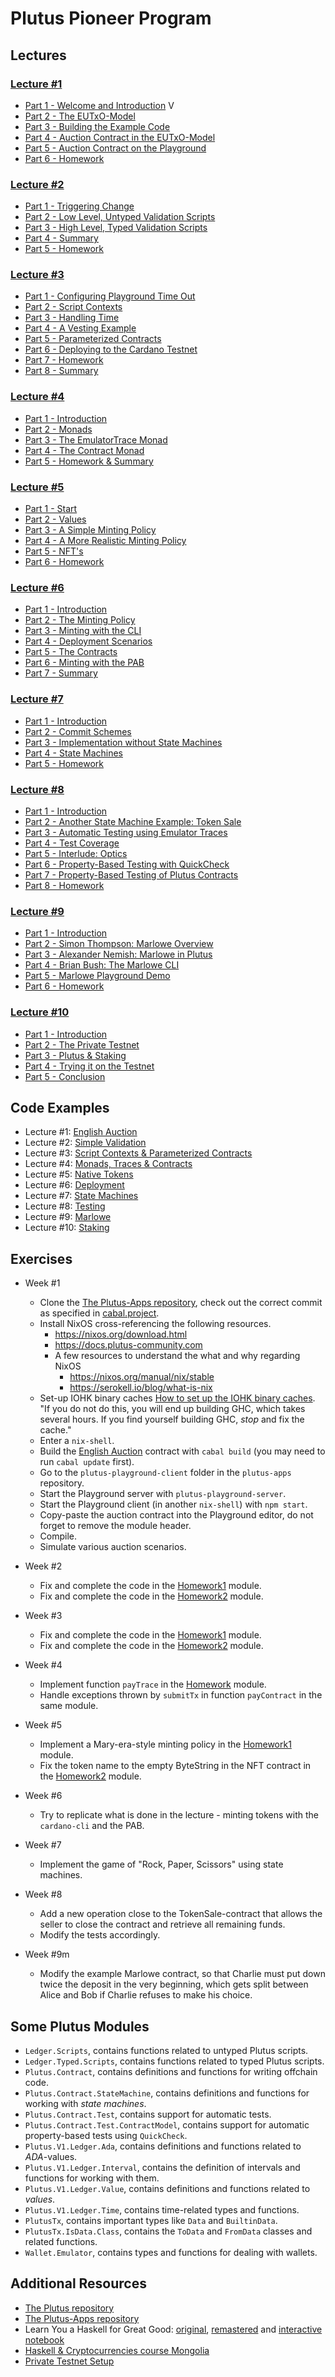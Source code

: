 # Plutus Pioneer Program

## Lectures

### [Lecture #1](https://www.youtube.com/playlist?list=PLNEK_Ejlx3x2nLM4fAck2JS6KhFQlXq2N)

 - [Part 1 - Welcome and Introduction](https://youtu.be/X80uNXenWF4) V
 - [Part 2 - The EUTxO-Model](https://youtu.be/bfofA4MM0QE)
 - [Part 3 - Building the Example Code](https://youtu.be/zPaDp4R9X7o)
 - [Part 4 - Auction Contract in the EUTxO-Model](https://youtu.be/Bj6bqRGT1L0)
 - [Part 5 - Auction Contract on the Playground](https://youtu.be/K61Si6iQ-Js)
 - [Part 6 - Homework](https://youtu.be/tfanOE2ARho)

### [Lecture #2](https://www.youtube.com/playlist?list=PLNEK_Ejlx3x0mhPmOjPSHZPtTFpfJo3Nd)

 - [Part 1 - Triggering Change](https://youtu.be/BEr7lcCPjnA)
 - [Part 2 - Low Level, Untyped Validation Scripts](https://youtu.be/xgnmMl-eIIM)
 - [Part 3 - High Level, Typed Validation Scripts](https://youtu.be/HoB_PqeZPNc)
 - [Part 4 - Summary](https://youtu.be/V5P2gKHos48)
 - [Part 5 - Homework](https://youtu.be/_r-EpXzQGKo)

### [Lecture #3](https://www.youtube.com/playlist?list=PLNEK_Ejlx3x2zxcfoVGARFExzOHwXFCCL)

 - [Part 1 - Configuring Playground Time Out](https://youtu.be/sLMhsqiWeGU)
 - [Part 2 - Script Contexts](https://youtu.be/B66xLrGXwmw)
 - [Part 3 - Handling Time](https://youtu.be/mf06ll-4j2w)
 - [Part 4 - A Vesting Example](https://youtu.be/ae7U_yKIQ0Y)
 - [Part 5 - Parameterized Contracts](https://youtu.be/XqFILXV_ACM)
 - [Part 6 - Deploying to the Cardano Testnet](https://youtu.be/ABtffZPoUqU)
 - [Part 7 - Homework](https://youtu.be/GGUT2O_0urQ)
 - [Part 8 - Summary](https://youtu.be/uyaPtayBRb8)

### [Lecture #4](https://www.youtube.com/playlist?list=PLNEK_Ejlx3x230-g-U02issX5BiWAgmSi)

 - [Part 1 - Introduction](https://youtu.be/gxMW9uXTEj4)
 - [Part 2 - Monads](https://youtu.be/f2w-MB3X4a0)
 - [Part 3 - The EmulatorTrace Monad](https://youtu.be/qoUfgaHs1CI)
 - [Part 4 - The Contract Monad](https://youtu.be/yKX5Ce8Y0VQ)
 - [Part 5 - Homework & Summary](https://youtu.be/sxRLzR0jdiY)

### [Lecture #5](https://www.youtube.com/playlist?list=PLNEK_Ejlx3x0G8V8CDBnRDZ86POVsrfzw)

 - [Part 1 - Start](https://youtu.be/mGPqi9m0EPw)
 - [Part 2 - Values](https://youtu.be/4iNTgjovMRg)
 - [Part 3 - A Simple Minting Policy](https://youtu.be/DBUdFsZpW7A)
 - [Part 4 - A More Realistic Minting Policy](https://youtu.be/4SROikF8JwE)
 - [Part 5 - NFT's](https://youtu.be/2lKN0ZL_EQU)
 - [Part 6 - Homework](https://youtu.be/j7yT2OqGY6U)

### [Lecture #6](https://www.youtube.com/playlist?list=PLNEK_Ejlx3x2sBWXHdFBRgkzPF6N-1LVi)

 - [Part 1 - Introduction](https://youtu.be/TfWKxdli4eI)
 - [Part 2 - The Minting Policy](https://youtu.be/w7_27sQIqkY)
 - [Part 3 - Minting with the CLI](https://youtu.be/kfvzrC9J02k)
 - [Part 4 - Deployment Scenarios](https://youtu.be/tW7uoY16gC0)
 - [Part 5 - The Contracts](https://youtu.be/JgNhY_uuuGA)
 - [Part 6 - Minting with the PAB](https://youtu.be/X6AyZIZ0vaE)
 - [Part 7 - Summary](https://youtu.be/KmNOFltlRiA)

### [Lecture #7](https://www.youtube.com/playlist?list=PLNEK_Ejlx3x3Y5xvAsVqq46S9xkHopSGU)

 - [Part 1 - Introduction](https://youtu.be/CLOHdIGgy90)
 - [Part 2 - Commit Schemes](https://youtu.be/JXKf1JwVAOE)
 - [Part 3 - Implementation without State Machines](https://youtu.be/yczHkTzDnpk)
 - [Part 4 - State Machines](https://youtu.be/7jiaQRA-wKI)
 - [Part 5 - Homework](https://youtu.be/J0rD_hmsMVo)

### [Lecture #8](https://www.youtube.com/playlist?list=PLNEK_Ejlx3x0UIixvEQG2Y2mmFL6__pEJ)

 - [Part 1 - Introduction](https://youtu.be/mqHifIPefus)
 - [Part 2 - Another State Machine Example: Token Sale](https://youtu.be/y5O58-NpnJ4)
 - [Part 3 - Automatic Testing using Emulator Traces](https://youtu.be/LG9O8YbBXyM)
 - [Part 4 - Test Coverage](https://youtu.be/wJQnQtLxi2E)
 - [Part 5 - Interlude: Optics](https://youtu.be/naLA0OMIF1Q)
 - [Part 6 - Property-Based Testing with QuickCheck](https://youtu.be/9mrYT9UXLO8)
 - [Part 7 - Property-Based Testing of Plutus Contracts](https://youtu.be/49oAwySp6Ys)
 - [Part 8 - Homework](https://youtu.be/u2Plwc3Gkrs)

### [Lecture #9](https://www.youtube.com/playlist?list=PLNEK_Ejlx3x2zSFnzWA4Gbr_AVTz-4rzf)

 - [Part 1 - Introduction](https://youtu.be/433VbouC-30)
 - [Part 2 - Simon Thompson: Marlowe Overview](https://youtu.be/ce_Yv8BlW7c)
 - [Part 3 - Alexander Nemish: Marlowe in Plutus](https://youtu.be/hd-E5DCN8uc)
 - [Part 4 - Brian Bush: The Marlowe CLI](https://youtu.be/Vx_ygegrY78)
 - [Part 5 - Marlowe Playground Demo](https://youtu.be/l0LXjh8J-go)
 - [Part 6 - Homework](https://youtu.be/iYdyUaq_enA)

### [Lecture #10](https://www.youtube.com/playlist?list=PLNEK_Ejlx3x3EV7FKhlogJgS27dWgwI9B)
 - [Part 1 - Introduction](https://youtu.be/AnID8hn68DA)
 - [Part 2 - The Private Testnet](https://youtu.be/xhEMEH0C2XU)
 - [Part 3 - Plutus & Staking](https://youtu.be/kFi-7HyBN-s)
 - [Part 4 - Trying it on the Testnet](https://youtu.be/5cBu4J5RRZ4)
 - [Part 5 - Conclusion](https://youtu.be/9oWmDXoxtmI)

## Code Examples

 - Lecture #1:  [English Auction](code/week01)
 - Lecture #2:  [Simple Validation](code/week02)
 - Lecture #3:  [Script Contexts & Parameterized Contracts](code/week03)
 - Lecture #4:  [Monads, Traces & Contracts](code/week04)
 - Lecture #5:  [Native Tokens](code/week05)
 - Lecture #6:  [Deployment](code/week06)
 - Lecture #7:  [State Machines](code/week07)
 - Lecture #8:  [Testing](code/week08)
 - Lecture #9:  [Marlowe](code/week09)
 - Lecture #10: [Staking](code/week10)

## Exercises

- Week #1

  - Clone the [The Plutus-Apps repository](https://github.com/input-output-hk/plutus-apps), check out the correct commit
    as specified in [cabal.project](code/week01/cabal.project).
  - Install NixOS cross-referencing the following resources.
     - https://nixos.org/download.html
     - https://docs.plutus-community.com
     - A few resources to understand the what and why regarding NixOS
       - https://nixos.org/manual/nix/stable
       - https://serokell.io/blog/what-is-nix
  - Set-up IOHK binary caches [How to set up the IOHK binary caches](https://github.com/input-output-hk/plutus#iohk-binary-cache). "If you do not do this, you will end up building GHC, which takes several hours. If you find yourself building GHC, *stop* and fix the cache."
  - Enter a `nix-shell`.
  - Build the [English Auction](code/week01) contract with `cabal build` (you may need to run `cabal update` first).
  - Go to the `plutus-playground-client` folder in the `plutus-apps` repository.
  - Start the Playground server with `plutus-playground-server`.
  - Start the Playground client (in another `nix-shell`) with `npm start`.
  - Copy-paste the auction contract into the Playground editor, do not forget to remove the module header.
  - Compile.
  - Simulate various auction scenarios.

- Week #2

  - Fix and complete the code in the [Homework1](code/week02/src/Week02/Homework1.hs) module.
  - Fix and complete the code in the [Homework2](code/week02/src/Week02/Homework2.hs) module.

- Week #3

  - Fix and complete the code in the [Homework1](code/week03/src/Week03/Homework1.hs) module.
  - Fix and complete the code in the [Homework2](code/week03/src/Week03/Homework2.hs) module.

- Week #4

  - Implement function `payTrace` in the [Homework](code/week04/src/Week04/Homework.hs) module.
  - Handle exceptions thrown by `submitTx` in function `payContract` in the same module.

- Week #5

  - Implement a Mary-era-style minting policy in the [Homework1](code/week05/src/Week05/Homework1.hs) module.
  - Fix the token name to the empty ByteString in the NFT contract in the [Homework2](code/week05/src/Week05/Homework2.hs) module.

- Week #6

  - Try to replicate what is done in the lecture - minting tokens with the `cardano-cli` and the PAB.

- Week #7
  - Implement the game of "Rock, Paper, Scissors" using state machines.

- Week #8

  - Add a new operation close to the TokenSale-contract that allows the seller to close the contract and retrieve all remaining funds.
  - Modify the tests accordingly.

- Week #9m

  - Modify the example Marlowe contract, so that Charlie must put down twice the deposit in the very beginning, which gets split between Alice and Bob if Charlie refuses to make his choice.

## Some Plutus Modules

  - `Ledger.Scripts`, contains functions related to untyped Plutus scripts.
  - `Ledger.Typed.Scripts`, contains functions related to typed Plutus scripts.
  - `Plutus.Contract`, contains definitions and functions for writing offchain code.
  - `Plutus.Contract.StateMachine`, contains definitions and functions for working with _state machines_.
  - `Plutus.Contract.Test`, contains support for automatic tests.
  - `Plutus.Contract.Test.ContractModel`, contains support for automatic property-based tests using `QuickCheck`.
  - `Plutus.V1.Ledger.Ada`, contains definitions and functions related to _ADA_-values.
  - `Plutus.V1.Ledger.Interval`, contains the definition of intervals and functions for working with them.
  - `Plutus.V1.Ledger.Value`, contains definitions and functions related to _values_.
  - `Plutus.V1.Ledger.Time`, contains time-related types and functions.
  - `PlutusTx`, contains important types like `Data` and `BuiltinData`.
  - `PlutusTx.IsData.Class`, contains the `ToData` and `FromData` classes and related functions.
  - `Wallet.Emulator`, contains types and functions for dealing with wallets.

## Additional Resources

- [The Plutus repository](https://github.com/input-output-hk/plutus)
- [The Plutus-Apps repository](https://github.com/input-output-hk/plutus-apps)
- Learn You a Haskell for Great Good: [original](http://learnyouahaskell.com/),
  [remastered](https://hansruec.github.io/learn-you-a-haskell-remastered/01-first-things-first.html) and
  [interactive notebook](https://hub.gke2.mybinder.org/user/jamesdbrock-lea-askell-notebook-24dgdx7w/lab/tree/learn_you_a_haskell/00-preface.ipynb)
- [Haskell & Cryptocurrencies course Mongolia](https://www.youtube.com/playlist?list=PLJ3w5xyG4JWmBVIigNBytJhvSSfZZzfTm)
- [Private Testnet Setup](https://github.com/woofpool/cardano-private-testnet-setup)
